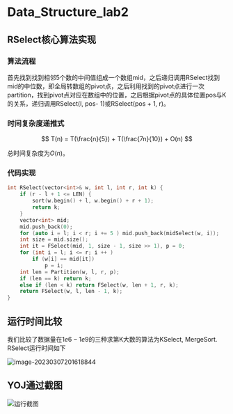 # Data_Structure_lab2

## RSelect核心算法实现

### 算法流程

首先找到找到相邻5个数的中间值组成一个数组mid，之后递归调用RSelect找到mid的中位数，即全局转数组的pivot点，之后利用找到的pivot点进行一次partition，找到pivot点对应在数组中的位置，之后根据pivot点的具体位置pos与K的关系，递归调用RSelect(l, pos- 1)或RSelect(pos + 1, r)。

### 时间复杂度递推式

$$
T(n) = T(\frac{n}{5}) + T(\frac{7n}{10}) + O(n)
$$

总时间复杂度为$O(n)$。

### 代码实现

```C++
int RSelect(vector<int>& w, int l, int r, int k) {
    if (r - l + 1 <= LEN) {
        sort(w.begin() + l, w.begin() + r + 1);
        return k;
    }
    vector<int> mid;
    mid.push_back(0);
    for (auto i = l; i < r; i += 5 ) mid.push_back(midSelect(w, i));
    int size = mid.size();
    int it = FSelect(mid, 1, size - 1, size >> 1), p = 0;
    for (int i = l; i <= r; i ++ )
        if (w[i] == mid[it])
            p = i;
    int len = Partition(w, l, r, p);
    if (len == k) return k;
    else if (len < k) return FSelect(w, len + 1, r, k);
    return FSelect(w, l, len - 1, k);
}
```

## 运行时间比较

我们比较了数据量在$1e6 - 1e9$的三种求第K大数的算法为KSelect, MergeSort. RSelect运行时间如下

![image-20230307201618844](https://s2.loli.net/2023/03/07/jnh2oPbSMlG4wI6.png)

## YOJ通过截图



![运行截图](https://s2.loli.net/2023/03/07/mFC2UJjBtfyMAgD.png)

